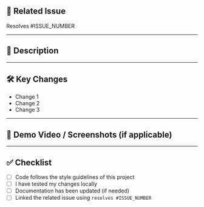 <!--- 
Thank you for contributing to DateNow!  
Please fill out the sections below so we can review faster.
-->

## 🔗 Related Issue  
<!--- Use the keyword `resolves` so the issue is auto-closed when merged -->
Resolves #ISSUE_NUMBER  

---

## 📖 Description  
<!--- Clearly describe what your PR does -->

---

## 🛠️ Key Changes  
- Change 1  
- Change 2  
- Change 3  

---

## 🎥 Demo Video / Screenshots (if applicable)  
<!--- Attach screenshots or a short demo video showing your changes -->

---

## ✅ Checklist  
- [ ] Code follows the style guidelines of this project  
- [ ] I have tested my changes locally  
- [ ] Documentation has been updated (if needed)  
- [ ] Linked the related issue using `resolves #ISSUE_NUMBER`  
